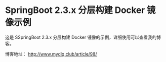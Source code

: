 # SpringBoot 2.3.x 分层构建 Docker 镜像示例

这是 SSpringBoot 2.3.x 分层构建 Docker 镜像的示例，详细使用可以查看我的博客。

博客地址： http://www.mydlq.club/article/98/